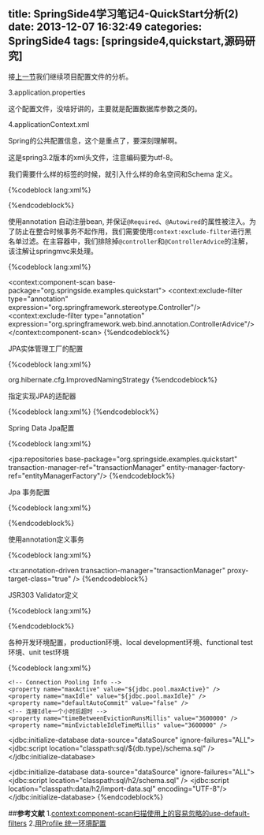 title: SpringSide4学习笔记4-QuickStart分析(2)
date: 2013-12-07 16:32:49
categories: SpringSide4
tags: [springside4,quickstart,源码研究]
---
接[上一节](http://zhujunwang.cn/2013/12/07/springside4%E7%AC%94%E8%AE%B03-quickstart%E5%88%86%E6%9E%901/)我们继续项目配置文件的分析。

3.application.properties

这个配置文件，没啥好讲的，主要就是配置数据库参数之类的。
<!--more -->
4.applicationContext.xml

Spring的公共配置信息，这个是重点了，要深刻理解啊。

这是spring3.2版本的xml头文件，注意编码要为utf-8。

我们需要什么样的标签的时候，就引入什么样的命名空间和Schema 定义。

{%codeblock lang:xml%}
<?xml version="1.0" encoding="UTF-8"?>
<beans xmlns="http://www.springframework.org/schema/beans" xmlns:xsi="http://www.w3.org/2001/XMLSchema-instance"
	xmlns:context="http://www.springframework.org/schema/context" xmlns:jdbc="http://www.springframework.org/schema/jdbc"  
	xmlns:jee="http://www.springframework.org/schema/jee" xmlns:tx="http://www.springframework.org/schema/tx"
	xmlns:jpa="http://www.springframework.org/schema/data/jpa"
	xsi:schemaLocation="
		http://www.springframework.org/schema/beans http://www.springframework.org/schema/beans/spring-beans-3.2.xsd
		http://www.springframework.org/schema/context http://www.springframework.org/schema/context/spring-context-3.2.xsd
		http://www.springframework.org/schema/jdbc http://www.springframework.org/schema/jdbc/spring-jdbc-3.2.xsd
		http://www.springframework.org/schema/jee http://www.springframework.org/schema/jee/spring-jee-3.2.xsd
		http://www.springframework.org/schema/tx http://www.springframework.org/schema/tx/spring-tx-3.2.xsd
		http://www.springframework.org/schema/data/jpa http://www.springframework.org/schema/data/jpa/spring-jpa-1.3.xsd"
	default-lazy-init="true">
{%endcodeblock%}

使用annotation 自动注册bean, 并保证`@Required`、`@Autowired`的属性被注入。为了防止在整合时候事务不起作用，我们需要使用`context:exclude-filter`进行黑名单过滤。在主容器中，我们排除掉`@controller`和`@ControllerAdvice`的注解，该注解让springmvc来处理。

{%codeblock lang:xml%}
<!-- 使用annotation 自动注册bean, 并保证@Required、@Autowired的属性被注入 -->
<context:component-scan base-package="org.springside.examples.quickstart">
	<context:exclude-filter type="annotation" expression="org.springframework.stereotype.Controller"/>
	<context:exclude-filter type="annotation" expression="org.springframework.web.bind.annotation.ControllerAdvice"/>
</context:component-scan>
{%endcodeblock%}

JPA实体管理工厂的配置

{%codeblock lang:xml%}
<!-- Jpa Entity Manager 配置 -->
<bean id="entityManagerFactory" class="org.springframework.orm.jpa.LocalContainerEntityManagerFactoryBean"> 
	<property name="dataSource" ref="dataSource"/>
	<property name="jpaVendorAdapter" ref="hibernateJpaVendorAdapter"/>
	<property name="packagesToScan" value="org.springside.examples.quickstart"/>
	<property name="jpaProperties">
		<props>
			<!-- 命名规则 My_NAME->MyName -->
			<prop key="hibernate.ejb.naming_strategy">org.hibernate.cfg.ImprovedNamingStrategy</prop>
		</props>
	</property>
</bean>
{%endcodeblock%}

指定实现JPA的适配器

{%codeblock lang:xml%}
<bean id="hibernateJpaVendorAdapter" class="org.springframework.orm.jpa.vendor.HibernateJpaVendorAdapter">
	<property name="databasePlatform">
		<bean factory-method="getDialect" class="org.springside.modules.persistence.Hibernates">
			<constructor-arg ref="dataSource"/>
		</bean>
	</property>
</bean>
{%endcodeblock%}

Spring Data Jpa配置

{%codeblock lang:xml%}
<!-- Spring Data Jpa配置 -->
<jpa:repositories base-package="org.springside.examples.quickstart"  transaction-manager-ref="transactionManager" entity-manager-factory-ref="entityManagerFactory"/>
{%endcodeblock%}

Jpa 事务配置

{%codeblock lang:xml%}
<!-- Jpa 事务配置 -->
<bean id="transactionManager" class="org.springframework.orm.jpa.JpaTransactionManager">
	<property name="entityManagerFactory" ref="entityManagerFactory"/>
</bean>
{%endcodeblock%}

使用annotation定义事务

{%codeblock lang:xml%}
<!-- 使用annotation定义事务 -->
<tx:annotation-driven transaction-manager="transactionManager" proxy-target-class="true" />
{%endcodeblock%}

JSR303 Validator定义

{%codeblock lang:xml%}
<!-- JSR303 Validator定义 -->
<bean id="validator" class="org.springframework.validation.beanvalidation.LocalValidatorFactoryBean" />
{%endcodeblock%}

各种开发环境配置，production环境、local development环境、functional test 环境、unit test环境

{%codeblock lang:xml%}
<!-- production环境 -->
<beans profile="production">
	<context:property-placeholder ignore-unresolvable="true"
	location="classpath*:/application.properties" />	

<!-- 数据源配置, 使用Tomcat JDBC连接池 -->
<bean id="dataSource" class="org.apache.tomcat.jdbc.pool.DataSource" destroy-method="close">
	<!-- Connection Info -->
	<property name="driverClassName" value="${jdbc.driver}" />
	<property name="url" value="${jdbc.url}" />
	<property name="username" value="${jdbc.username}" />
	<property name="password" value="${jdbc.password}" />

	<!-- Connection Pooling Info -->
	<property name="maxActive" value="${jdbc.pool.maxActive}" />
	<property name="maxIdle" value="${jdbc.pool.maxIdle}" />
	<property name="defaultAutoCommit" value="false" />
	<!-- 连接Idle一个小时后超时 -->
	<property name="timeBetweenEvictionRunsMillis" value="3600000" />
	<property name="minEvictableIdleTimeMillis" value="3600000" />
</bean>

<!-- 数据源配置,使用应用服务器的数据库连接池 -->
<!--<jee:jndi-lookup id="dataSource" jndi-name="java:comp/env/jdbc/ExampleDB" />-->
</beans>

<!-- local development环境 -->
<beans profile="development">
<context:property-placeholder ignore-resource-not-found="true"
	location="classpath*:/application.properties,
  			  classpath*:/application.development.properties" />	

<!-- Tomcat JDBC连接池 -->
<bean id="dataSource" class="org.apache.tomcat.jdbc.pool.DataSource" destroy-method="close">
	<property name="driverClassName" value="${jdbc.driver}" />
	<property name="url" value="${jdbc.url}" />
	<property name="username" value="${jdbc.username}" />
	<property name="password" value="${jdbc.password}" />
	<property name="defaultAutoCommit" value="false" />
</bean>
</beans>

<!-- functional test 环境 -->
<beans profile="functional">
<context:property-placeholder ignore-resource-not-found="true"
	location="classpath*:/application.properties,
  			  classpath*:/application.functional.properties,
  			  classpath*:/application.functional-local.properties" />	

<!-- Tomcat JDBC连接池 -->
<bean id="dataSource" class="org.apache.tomcat.jdbc.pool.DataSource" destroy-method="close">
	<property name="driverClassName" value="${jdbc.driver}" />
	<property name="url" value="${jdbc.url}" />
	<property name="username" value="${jdbc.username}" />
	<property name="password" value="${jdbc.password}" />
	<property name="defaultAutoCommit" value="false" />
</bean>

<!-- 初始化数据表结构 -->
<jdbc:initialize-database data-source="dataSource" ignore-failures="ALL">
	<jdbc:script location="classpath:sql/${db.type}/schema.sql" />
</jdbc:initialize-database>	
</beans>

<!-- unit test环境 -->
<beans profile="test">
	<context:property-placeholder ignore-resource-not-found="true"
	location="classpath*:/application.properties,
  			  classpath*:/application.test.properties" />	

<!-- Spring Simple连接池 -->
<bean id="dataSource" class="org.springframework.jdbc.datasource.SimpleDriverDataSource">
	<property name="driverClass" value="${jdbc.driver}" />
	<property name="url" value="${jdbc.url}" />
	<property name="username" value="${jdbc.username}" />
	<property name="password" value="${jdbc.password}" />
</bean>

<!-- 初始化数据表结构 与默认数据-->
<jdbc:initialize-database data-source="dataSource" ignore-failures="ALL">
	<jdbc:script location="classpath:sql/h2/schema.sql" />
	<jdbc:script location="classpath:data/h2/import-data.sql" encoding="UTF-8"/>
</jdbc:initialize-database>
</beans>
{%endcodeblock%}



##**参考文献**
1.[context:component-scan扫描使用上的容易忽略的use-default-filters](http://jinnianshilongnian.iteye.com/blog/1762632)
2.[用Profile 统一环境配置](https://github.com/springside/springside4/wiki/Spring)

